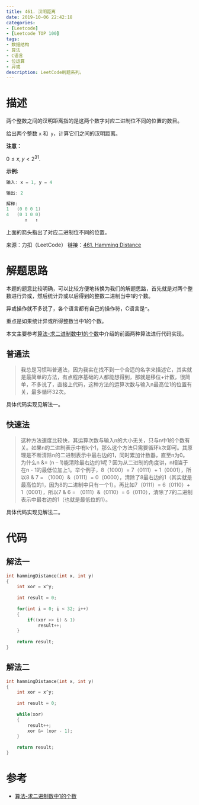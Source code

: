 ```yaml
---
title: 461. 汉明距离
date: 2019-10-06 22:42:18
categories: 
- [Leetcode]
- [Leetcode TOP 100]
tags:
- 数据结构
- 算法
- C语言
- 位运算
- 异或
description: LeetCode刷题系列。
---
```


# 描述

两个整数之间的汉明距离指的是这两个数字对应二进制位不同的位置的数目。

给出两个整数 `x` 和` y`，计算它们之间的汉明距离。

**注意：**

$0 ≤ x, y < 2^{31}.$

**示例:**

```c
输入: x = 1, y = 4

输出: 2

解释:
1   (0 0 0 1)
4   (0 1 0 0)
       ↑   ↑
```


上面的箭头指出了对应二进制位不同的位置。

来源：力扣（LeetCode）
链接：[461. Hamming Distance](https://leetcode-cn.com/problems/hamming-distance)

# 解题思路

本题的题意比较明确，可以比较方便地转换为我们的解题思路，首先就是对两个整数进行异或，然后统计异或以后得到的整数二进制当中1的个数。

异或操作就不多说了，各个语言都有自己的操作符，C语言是`^`。

重点是如果统计异或所得整数当中1的个数。

本文主要参考[算法-求二进制数中1的个数](https://www.cnblogs.com/graphics/archive/2010/06/21/1752421.html)中介绍的前面两种算法进行代码实现。

## 普通法

>我总是习惯叫普通法，因为我实在找不到一个合适的名字来描述它，其实就是最简单的方法，有点程序基础的人都能想得到，那就是移位+计数，很简单，不多说了，直接上代码，这种方法的运算次数与输入n最高位1的位置有关，最多循环32次。

具体代码实现见解法一。

## 快速法

>这种方法速度比较快，其运算次数与输入n的大小无关，只与n中1的个数有关。如果n的二进制表示中有k个1，那么这个方法只需要循环k次即可。其原理是不断清除n的二进制表示中最右边的1，同时累加计数器，直至n为0。为什么n &= (n – 1)能清除最右边的1呢？因为从二进制的角度讲，n相当于在n - 1的最低位加上1。举个例子，8（1000）= 7（0111）+ 1（0001），所以8 & 7 = （1000）&（0111）= 0（0000），清除了8最右边的1（其实就是最高位的1，因为8的二进制中只有一个1）。再比如7（0111）= 6（0110）+ 1（0001），所以7 & 6 = （0111）&（0110）= 6（0110），清除了7的二进制表示中最右边的1（也就是最低位的1）。

具体代码实现见解法二。

# 代码

## 解法一

```c
int hammingDistance(int x, int y)
{
    int xor = x^y;
    
    int result = 0;
    
    for(int i = 0; i < 32; i++)
    {
        if((xor >> i) & 1)
            result++;
    }
    
    return result;
}
```

## 解法二

```c
int hammingDistance(int x, int y)
{
    int xor = x^y;
    
    int result = 0;
    
    while(xor)
    {
        result++; 
        xor &= (xor - 1);
    }
    
    return result;
}
```


# 参考

- [算法-求二进制数中1的个数](https://www.cnblogs.com/graphics/archive/2010/06/21/1752421.html)
